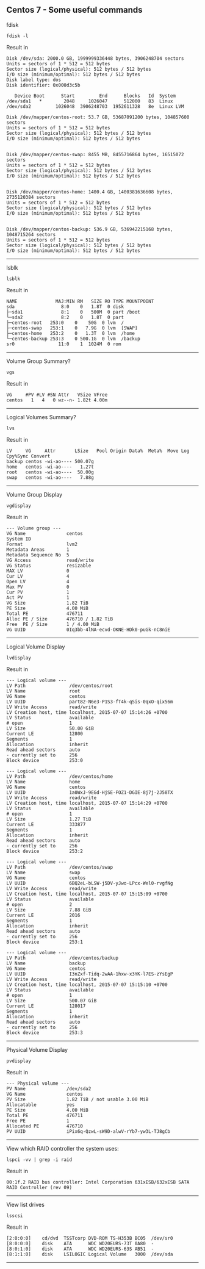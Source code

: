 ## Centos 7 - Some useful commands

fdisk

    fdisk -l

Result in

    Disk /dev/sda: 2000.0 GB, 1999999336448 bytes, 3906248704 sectors
    Units = sectors of 1 * 512 = 512 bytes
    Sector size (logical/physical): 512 bytes / 512 bytes
    I/O size (minimum/optimal): 512 bytes / 512 bytes
    Disk label type: dos
    Disk identifier: 0x000d3c5b

       Device Boot      Start         End      Blocks   Id  System
    /dev/sda1   *        2048     1026047      512000   83  Linux
    /dev/sda2         1026048  3906248703  1952611328   8e  Linux LVM

    Disk /dev/mapper/centos-root: 53.7 GB, 53687091200 bytes, 104857600 sectors
    Units = sectors of 1 * 512 = 512 bytes
    Sector size (logical/physical): 512 bytes / 512 bytes
    I/O size (minimum/optimal): 512 bytes / 512 bytes


    Disk /dev/mapper/centos-swap: 8455 MB, 8455716864 bytes, 16515072 sectors
    Units = sectors of 1 * 512 = 512 bytes
    Sector size (logical/physical): 512 bytes / 512 bytes
    I/O size (minimum/optimal): 512 bytes / 512 bytes


    Disk /dev/mapper/centos-home: 1400.4 GB, 1400381636608 bytes, 2735120384 sectors
    Units = sectors of 1 * 512 = 512 bytes
    Sector size (logical/physical): 512 bytes / 512 bytes
    I/O size (minimum/optimal): 512 bytes / 512 bytes


    Disk /dev/mapper/centos-backup: 536.9 GB, 536942215168 bytes, 1048715264 sectors
    Units = sectors of 1 * 512 = 512 bytes
    Sector size (logical/physical): 512 bytes / 512 bytes
    I/O size (minimum/optimal): 512 bytes / 512 bytes

---

lsblk

    lsblk

Result in

    NAME              MAJ:MIN RM   SIZE RO TYPE MOUNTPOINT
    sda                 8:0    0   1.8T  0 disk
    ├─sda1              8:1    0   500M  0 part /boot
    └─sda2              8:2    0   1.8T  0 part
    ├─centos-root   253:0    0    50G  0 lvm  /
    ├─centos-swap   253:1    0   7.9G  0 lvm  [SWAP]
    ├─centos-home   253:2    0   1.3T  0 lvm  /home
    └─centos-backup 253:3    0 500.1G  0 lvm  /backup
    sr0                11:0    1  1024M  0 rom

---

Volume Group Summary?

    vgs

Result in

    VG     #PV #LV #SN Attr   VSize VFree
    centos   1   4   0 wz--n- 1.82t 4.00m

---

Logical Volumes Summary?

    lvs

Result in

    LV     VG     Attr       LSize   Pool Origin Data%  Meta%  Move Log Cpy%Sync Convert
    backup centos -wi-ao---- 500.07g
    home   centos -wi-ao----   1.27t
    root   centos -wi-ao----  50.00g
    swap   centos -wi-ao----   7.88g

---

Volume Group Display

    vgdisplay
Result in

    --- Volume group ---
    VG Name               centos
    System ID
    Format                lvm2
    Metadata Areas        1
    Metadata Sequence No  5
    VG Access             read/write
    VG Status             resizable
    MAX LV                0
    Cur LV                4
    Open LV               4
    Max PV                0
    Cur PV                1
    Act PV                1
    VG Size               1.82 TiB
    PE Size               4.00 MiB
    Total PE              476711
    Alloc PE / Size       476710 / 1.82 TiB
    Free  PE / Size       1 / 4.00 MiB
    VG UUID               0Iq3bb-4lNA-ecvd-OKNE-HDk0-puGk-nC8niE

---

Logical Volume Display

    lvdisplay

Result in

    --- Logical volume ---
    LV Path                /dev/centos/root
    LV Name                root
    VG Name                centos
    LV UUID                part82-N6e3-P1S3-fT4k-qSis-0qxO-qix56m
    LV Write Access        read/write
    LV Creation host, time localhost, 2015-07-07 15:14:26 +0700
    LV Status              available
    # open                 1
    LV Size                50.00 GiB
    Current LE             12800
    Segments               1
    Allocation             inherit
    Read ahead sectors     auto
    - currently set to     256
    Block device           253:0

    --- Logical volume ---
    LV Path                /dev/centos/home
    LV Name                home
    VG Name                centos
    LV UUID                1a0WxJ-9EGd-HjSE-FOZ1-DGIE-8j7j-2J58TX
    LV Write Access        read/write
    LV Creation host, time localhost, 2015-07-07 15:14:29 +0700
    LV Status              available
    # open                 1
    LV Size                1.27 TiB
    Current LE             333877
    Segments               1
    Allocation             inherit
    Read ahead sectors     auto
    - currently set to     256
    Block device           253:2

    --- Logical volume ---
    LV Path                /dev/centos/swap
    LV Name                swap
    VG Name                centos
    LV UUID                6BQ2eL-bLSW-j5DV-yJwo-LPcx-Wel0-rvgfNg
    LV Write Access        read/write
    LV Creation host, time localhost, 2015-07-07 15:15:09 +0700
    LV Status              available
    # open                 2
    LV Size                7.88 GiB
    Current LE             2016
    Segments               1
    Allocation             inherit
    Read ahead sectors     auto
    - currently set to     256
    Block device           253:1

    --- Logical volume ---
    LV Path                /dev/centos/backup
    LV Name                backup
    VG Name                centos
    LV UUID                I3nZxf-Tidq-2wAA-1hxw-x3YK-l7ES-zYsEgP
    LV Write Access        read/write
    LV Creation host, time localhost, 2015-07-07 15:15:10 +0700
    LV Status              available
    # open                 1
    LV Size                500.07 GiB
    Current LE             128017
    Segments               1
    Allocation             inherit
    Read ahead sectors     auto
    - currently set to     256
    Block device           253:3

---

Physical Volume Display

    pvdisplay

Result in

    --- Physical volume ---
    PV Name               /dev/sda2
    VG Name               centos
    PV Size               1.82 TiB / not usable 3.00 MiB
    Allocatable           yes
    PE Size               4.00 MiB
    Total PE              476711
    Free PE               1
    Allocated PE          476710
    PV UUID               iPix6q-QzwL-sW9D-alwV-rYb7-yw3L-TJ8gCb

---

View which RAID controller the system uses:

    lspci -vv | grep -i raid

Result in

    00:1f.2 RAID bus controller: Intel Corporation 631xESB/632xESB SATA RAID Controller (rev 09)

---

View list drives

    lsscsi

Result in

    [2:0:0:0]    cd/dvd  TSSTcorp DVD-ROM TS-H353B BC05  /dev/sr0
    [8:0:0:0]    disk    ATA      WDC WD20EURS-73T 0A80  -
    [8:0:1:0]    disk    ATA      WDC WD20EURS-63S AB51  -
    [8:1:1:0]    disk    LSILOGIC Logical Volume   3000  /dev/sda


---
